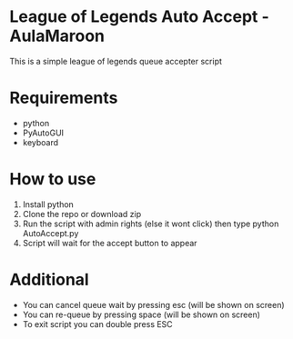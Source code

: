 # League of Legends Auto Accept - AulaMaroon

This is a simple league of legends queue accepter script

# Requirements

- python
- PyAutoGUI
- keyboard

# How to use 

1. Install python
2. Clone the repo or download zip
3. Run the script with admin rights (else it wont click) then type python AutoAccept.py
4. Script will wait for the accept button to appear

# Additional

- You can cancel queue wait by pressing esc (will be shown on screen)
- You can re-queue by pressing space (will be shown on screen)
- To exit script you can double press ESC
